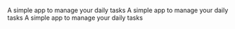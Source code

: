 A simple app to manage your daily tasks
A simple app to manage your daily tasks
A simple app to manage your daily tasks
